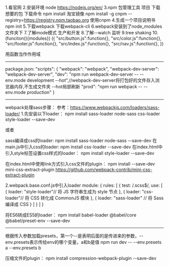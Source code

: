 1.看官网
2.安装环境 node https://nodejs.org/en/
3.npm 包管理工具 项目 下载想要的包 下载命令  npm install  淘宝镜像 npm install -g cnpm --registry=https://registry.npm.taobao.org  使用cnpm
4.生成一个项目说明书 npm init
5.下载webpack  下载webpack-cli
6.webpack安装到了node_modules文件夹下
7.了解mode模式 生产和开发
8.了解--watch 监听
9.tree shaking
10.(funciton(){modules})
({
    "src/button.js":function{},
    "src/color.js":function{},
    "src/footer.js":function{},
    "src/index.js":function{},
    "src/nav.js":function{},
})

用函数当作作用域

------------------------------------------------------
package.json:
"scripts": {
    "webpack": "webpack",
    "webpack-dev-server": "webpack-dev-server",
    "dev": "npm run webpack-dev-server -- --env.mode development --hot",//webpack-dev-server将打包好的文件存入浏览器内存,不生成文件夹  --hot局部刷新
    "prod": "npm run webpack -- --env.mode production"
}



-----------------------------------------------------------
webpack处理sass步骤：
参考：https://www.webpackjs.com/loaders/sass-loader/
1.先安装以下loader：
npm install sass-loader node-sass css-loader style-loader --save-dev

或者

sass编译成css的loader:
npm install sass-loader node-sass --save-dev
在main.js中引入css的loader:
npm install css-loader --save-dev
在index.html中引入style标签设置css样式的loader：
npm install style-loader --save-dev

在index.html中使用link方式引入css文件的plugin：
npm install --save-dev mini-css-extract-plugin
https://github.com/webpack-contrib/mini-css-extract-plugin


2.webpack.base.conf.js中引入loader
module: {
    rules: [
        {
            test: /\.scss$/,
            use: [
                {
                    loader: "style-loader"// 将 JS 字符串生成为 style 节点
                },
                {
                    loader: "css-loader"// 将 CSS 转化成 CommonJS 模块
                },
                {
                    loader: "sass-loader" // 将 Sass 编译成 CSS
                }
            ]
        }
    ]
}



将ES6转成ES5的loader：
npm install babel-loader @babel/core @babel/preset-env --save-dev



--------------------------------------------------------------------------------------------
根据传入参数加载presets，第一个--是表明后面的是传进来的参数，--env.presets表示传给env的哪个变量，a和b是值
npm run dev -- --env.presets a --env.presets b


压缩文件的plugin：
npm install compression-webpack-plugin --save-dev


